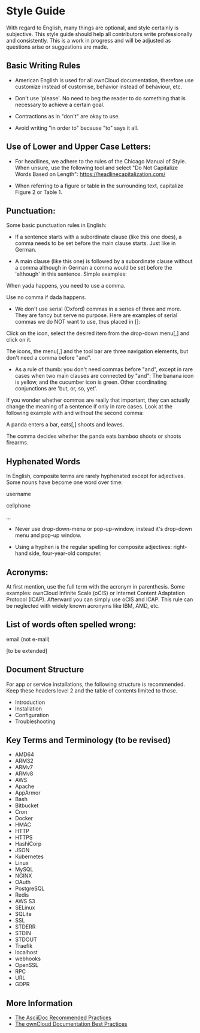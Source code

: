 # Style Guide

With regard to English, many things are optional, and style certainly is subjective. This style guide should help all contributors write professionally and consistently. This is a work in progress and will be adjusted as questions arise or suggestions are made.


## Basic Writing Rules

- American English is used for all ownCloud documentation, therefore use customize instead of customise, behavior instead of behaviour, etc.

- Don't use 'please'. No need to beg the reader to do something that is necessary to achieve a certain goal.

- Contractions as in "don't" are okay to use.

- Avoid writing "in order to" because "to" says it all.


## Use of Lower and Upper Case Letters:

- For headlines, we adhere to the rules of the Chicago Manual of Style. When unsure, use the following tool and select "Do Not Capitalize Words Based on Length":
https://headlinecapitalization.com/

- When referring to a figure or table in the surrounding text, capitalize Figure 2 or Table 1.


## Punctuation:

Some basic punctuation rules in English:

- If a sentence starts with a subordinate clause (like this one does), a comma needs to be set before the main clause starts. Just like in German.

- A main clause (like this one) is followed by a subordinate clause without a comma although in German a comma would be set before the 'although' in this sentence. Simple examples:

When yada happens, you need to use a comma.

Use no comma if dada happens.

- We don't use serial (Oxford) commas in a series of three and more. They are fancy but serve no purpose. Here are examples of serial commas we do NOT want to use, thus placed in []:

Click on the icon, select the desired item from the drop-down menu[,] and click on it.

The icons, the menu[,] and the tool bar are three navigation elements, but don't need a comma before "and".

- As a rule of thumb: you don't need commas before "and", except in rare cases when two main clauses are connected by "and": The banana icon is yellow, and the cucumber icon is green. Other coordinating conjunctions are 'but, or, so, yet'.

If you wonder whether commas are really that important, they can actually change the meaning of a sentence if only in rare cases. Look at the following example with and without the second comma:

A panda enters a bar, eats[,] shoots and leaves.

The comma decides whether the panda eats bamboo shoots or shoots  firearms.


## Hyphenated Words

In English, composite terms are rarely hyphenated except for adjectives.
Some nouns have become one word over time:

username

cellphone

...

- Never use drop-down-menu or pop-up-window, instead it's drop-down menu and pop-up window.

- Using a hyphen is the regular spelling for composite adjectives: right-hand side, four-year-old computer.

## Acronyms:

At first mention, use the full term with the acronym in parenthesis. Some examples: ownCloud Infinite Scale (oCIS) or Internet Content Adaptation Protocol (ICAP). Afterward you can simply use oCIS and ICAP. This rule can be neglected with widely known acronyms like IBM, AMD, etc.

## List of words often spelled wrong:

email (not e-mail)

[to be extended]

## Document Structure

For app or service installations, the following structure is recommended. Keep these headers level 2 and the table of contents limited to those.

- Introduction
- Installation
- Configuration
- Troubleshooting


## Key Terms and Terminology (to be revised)

- AMD64
- ARM32
- ARMv7
- ARMv8
- AWS
- Apache
- AppArmor
- Bash
- Bitbucket
- Cron
- Docker
- HMAC
- HTTP
- HTTPS
- HashiCorp
- JSON
- Kubernetes
- Linux
- MySQL
- NGINX
- OAuth
- PostgreSQL
- Redis
- AWS S3
- SELinux
- SQLite
- SSL
- STDERR
- STDIN
- STDOUT
- Traefik
- localhost
- webhooks
- OpenSSL
- RPC
- URL
- GDPR

## More Information

- [The AsciiDoc Recommended Practices](https://asciidoctor.org/docs/asciidoc-recommended-practices/)
- [The ownCloud Documentation Best Practices](https://github.com/owncloud/docs/blob/master/docs/best-practices.md)
